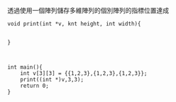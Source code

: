 透過使用一個陣列儲存多維陣列的個別陣列的指標位置達成
```
void print(int *v, knt height, int width){


}



int main(){
	int v[3][3] = {{1,2,3},{1,2,3},{1,2,3}};
	print((int *)v,3,3);
	return 0;
}



```